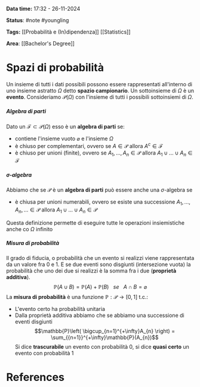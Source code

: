 **Data time:** 17:32 - 26-11-2024

**Status**: #note #youngling 

**Tags:** [[Probabilità e (In)dipendenza]] [[Statistics]]

**Area**: [[Bachelor's Degree]]
# Spazi di probabilità

Un insieme di tutti i dati possibili possono essere rappresentati all'interno di uno insieme astratto $\Omega$ detto **spazio campionario**. Un sottoinsieme di $\Omega$ è un **evento**. Consideriamo $\mathcal{P}(\Omega)$ con l'insieme di tutti i possibili sottoinsiemi di $\Omega$.

##### Algebra di parti
Dato un $\mathcal{F} \subset \mathcal{P}(\Omega)$ esso è un **algebra di parti** se:
- contiene l'insieme vuoto $\varnothing$  e l'insieme $\Omega$
- è chiuso per complementari, ovvero se $A \in \mathcal{P}$ allora $A^c \in \mathcal{F}$
- è chiuso per unioni (finite), ovvero se $A_1, ..., A_n \in \mathcal{P}$ allora $A_1 \cup ... \cup A_n \in \mathcal{F}$ 
##### $\sigma$-algebra
Abbiamo che se $\mathcal{P}$ è un **algebra di parti** può essere anche una $\sigma$-algebra se
- è chiusa per unioni numerabili, ovvero se esiste una successione $A_1, ..., A_n, \dots \in \mathcal{P}$ allora $A_1 \cup ... \cup A_n \in \mathcal{P}$

Questa definizione permette di eseguire tutte le operazioni insiemistiche anche co $\Omega$ infinito
##### Misura di probabilità
Il grado di fiducia, o probabilità che un evento si realizzi viene rappresentata da un valore fra 0 e 1. E se due eventi sono disgiunti (intersezione vuota) la probabilità che uno dei due si realizzi è la somma fra i due           (**proprietà additiva**).
$$\mathbb{P}(A \cup B) = \mathbb{P}(A) + \mathbb{P}(B) \:\:\: se \:\:\: A \cap B = \varnothing$$
La **misura di probabilità** è una funzione $\mathbb{P}: \mathcal{P} \to [0, 1]$ t.c.:
- L'evento certo ha probabilità unitaria 
- Dalla proprietà additiva abbiamo che se abbiamo una successione di eventi disgiunti
$$\mathbb{P}\left( \bigcup_{n=1}^{+\infty}A_{n} \right) = \sum_{{n=1}}^{+\infty}\mathbb{P}(A_{n})$$
Si dice **trascurabile** un evento con probabilità 0, si dice **quasi certo** un evento con probabilità 1

# References